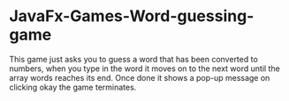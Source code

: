 # JavaFx-Games-Word-guessing-game

This game just asks you to guess a word that has been converted to numbers, when you type in the word it moves on to the next word until the array words reaches its end. Once done it shows a pop-up message on clicking okay the game terminates.
